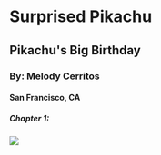 # Surprised Pikachu
## Pikachu's Big Birthday
### By: Melody Cerritos
#### San Francisco, CA

##### Chapter 1:

<img src="https://i.kym-cdn.com/entries/icons/original/000/027/475/Screen_Shot_2018-10-25_at_11.02.15_AM.png" />
